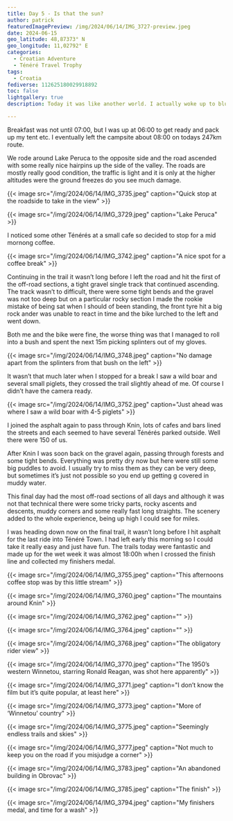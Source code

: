 ```yaml
---
title: Day 5 - Is that the sun?
author: patrick
featuredImagePreview: /img/2024/06/14/IMG_3727-preview.jpeg
date: 2024-06-15
geo_latitude: 48,87373° N
geo_longitude: 11,02792° E
categories:
  - Croatian Adventure
  - Ténéré Travel Trophy
tags:
  - Croatia
fediverse: 112625180029918892
toc: false
lightgallery: true
description: Today it was like another world. I actually woke up to blue skies and sunshine. It was the final day and I had decided this was to be an early start. 

---
```


<!--more-->

Breakfast was not until 07:00, but I was up at 06:00 to get ready and pack up my tent etc. I eventually left the campsite about 08:00 on todays 247km route. 

We rode around Lake Peruca to the opposite side and the road ascended with some really nice hairpins up the side of the valley. The roads are mostly really good condition, the traffic is light and it is only at the higher altitudes were the ground freezes do you see much damage. 

{{< image src="/img/2024/06/14/IMG_3735.jpeg" caption="Quick stop at the roadside to take in the view" >}}

{{< image src="/img/2024/06/14/IMG_3729.jpeg" caption="Lake Peruca" >}}

I noticed some other Ténérés at a small cafe so decided to stop for a mid mornong coffee. 

{{< image src="/img/2024/06/14/IMG_3742.jpeg" caption="A nice spot for a coffee break" >}}

Continuing in the trail it wasn’t long before I left the road and hit the first of the off-road sections, a tight gravel single track that continued ascending. The track wasn’t to difficult, there were some tight bends and the gravel was not too deep but on a particular rocky section I made the rookie mistake of being sat when I should of been standing, the front tyre hit a big rock ander was unable to react in time and the bike lurched to the left and went down. 

Both me and the bike were fine, the worse thing was that I managed to roll into a bush and spent the next 15m picking splinters out of my gloves. 

{{< image src="/img/2024/06/14/IMG_3748.jpeg" caption="No damage apart from the splinters from that bush on the left" >}}

It wasn’t that much later when I stopped for a break I saw a wild boar and several small piglets, they crossed the trail slightly ahead of me. Of course I didn’t have the camera ready.  

{{< image src="/img/2024/06/14/IMG_3752.jpeg" caption="Just ahead was where I saw a wild boar with 4-5 piglets" >}}

I joined the asphalt again to pass through Knin, lots of cafes and bars lined the streets and each seemed to have several Ténérés parked outside. Well there were 150 of us.

After Knin I was soon back on the gravel again, passing through forests and some tight bends. Everything was pretty dry now but here were still some big puddles to avoid. I usually try to miss them as they can be very deep, but sometimes it’s just not possible so you end up getting g covered in muddy water. 

This final day had the most off-road sections of all days and although it was not that technical there were some tricky parts, rocky ascents and descents, muddy corners and some really fast long straights. The scenery added to the whole experience, being up high I could see for miles. 

I was heading down now on the final trail, it wasn’t long before I hit asphalt for the last ride into Ténéré Town. I had left early this morning so I could take it really easy and just have fun. The trails today were fantastic and made up for the wet week it was almost 18:00h when I crossed the finish line and collected my finishers medal. 

{{< image src="/img/2024/06/14/IMG_3755.jpeg" caption="This afternoons coffee stop was by this little stream" >}}

{{< image src="/img/2024/06/14/IMG_3760.jpeg" caption="The mountains around Knin" >}}

{{< image src="/img/2024/06/14/IMG_3762.jpeg" caption="" >}}

{{< image src="/img/2024/06/14/IMG_3764.jpeg" caption="" >}}

{{< image src="/img/2024/06/14/IMG_3768.jpeg" caption="The obligatory rider view" >}}

{{< image src="/img/2024/06/14/IMG_3770.jpeg" caption="The 1950’s western Winnetou, starring Ronald Reagan, was shot here apparently" >}}

{{< image src="/img/2024/06/14/IMG_3771.jpeg" caption="I don’t know the film but it’s quite popular, at least here" >}}

{{< image src="/img/2024/06/14/IMG_3773.jpeg" caption="More of ‘Winnetou’ country" >}}

{{< image src="/img/2024/06/14/IMG_3775.jpeg" caption="Seemingly endless trails and skies" >}}

{{< image src="/img/2024/06/14/IMG_3777.jpeg" caption="Not much to keep you on the road if you misjudge a corner" >}}

{{< image src="/img/2024/06/14/IMG_3783.jpeg" caption="An abandoned building in Obrovac" >}}

{{< image src="/img/2024/06/14/IMG_3785.jpeg" caption="The finish" >}}

{{< image src="/img/2024/06/14/IMG_3794.jpeg" caption="My finishers medal, and time for a wash" >}}